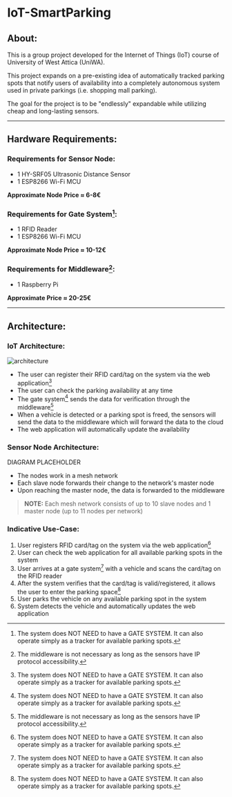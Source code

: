 # IoT-SmartParking
## About:
This is a group project developed for the Internet of Things (IoT) course of University of West Attica (UniWA).

This project expands on a pre-existing idea of automatically tracked parking spots that notify users of availability into a completely autonomous system used in private parkings (i.e. shopping mall parking).

The goal for the project is to be "endlessly" expandable while utilizing cheap and long-lasting sensors.

---

## Hardware Requirements:

### Requirements for Sensor Node:
- 1 HY-SRF05 Ultrasonic Distance Sensor
- 1 ESP8266 Wi-Fi MCU

<b>Approximate Node Price ≈ 6-8€</b>

### Requirements for Gate System[^1]:
- 1 RFID Reader
- 1 ESP8266 Wi-Fi MCU

<b>Approximate Node Price ≈ 10-12€</b>

### Requirements for Middleware[^2]:
- 1 Raspberry Pi

<b>Approximate Price ≈ 20-25€</b>

---

## Architecture:
### IoT Architecture:
![architecture](https://user-images.githubusercontent.com/79098484/142884899-d7bde8e8-cf9e-4332-8891-2aa61237e9db.jpg)
- The user can register their RFID card/tag on the system via the web application[^1]
- The user can check the parking availability at any time
- The gate system[^1] sends the data for verification through the middleware[^2]
- When a vehicle is detected or a parking spot is freed, the sensors will send the data to the middleware which will forward the data to the cloud
- The web application will automatically update the availability
### Sensor Node Architecture:
DIAGRAM PLACEHOLDER
- The nodes work in a mesh network
- Each slave node forwards their change to the network's master node
- Upon reaching the master node, the data is forwarded to the middleware

> **NOTE:** Each mesh network consists of up to 10 slave nodes and 1 master node (up to 11 nodes per network)

### Indicative Use-Case:
1. User registers RFID card/tag on the system via the web application[^1]
2. User can check the web application for all available parking spots in the system
3. User arrives at a gate system[^1] with a vehicle and scans the card/tag on the RFID reader
4. After the system verifies that the card/tag is valid/registered, it allows the user to enter the parking space[^1]
5. User parks the vehicle on any available parking spot in the system
6. System detects the vehicle and automatically updates the web application 

[^1]: The system does NOT NEED to have a GATE SYSTEM. It can also operate simply as a tracker for available parking spots.
[^2]: The middleware is not necessary as long as the sensors have IP protocol accessibility.
